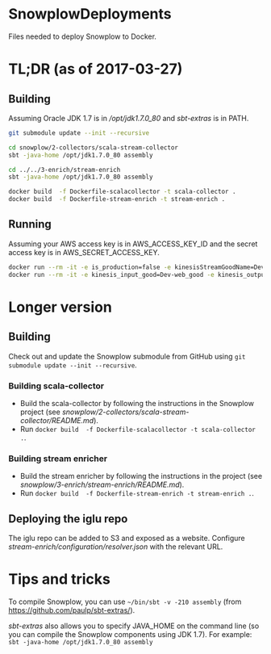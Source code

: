 # SnowplowDeployments
Files needed to deploy Snowplow to Docker.

# TL;DR (as of 2017-03-27)
## Building
Assuming Oracle JDK 1.7 is in _/opt/jdk1.7.0_80_ and _sbt-extras_ is in PATH.

```bash
git submodule update --init --recursive

cd snowplow/2-collectors/scala-stream-collector
sbt -java-home /opt/jdk1.7.0_80 assembly

cd ../../3-enrich/stream-enrich
sbt -java-home /opt/jdk1.7.0_80 assembly

docker build  -f Dockerfile-scalacollector -t scala-collector .
docker build  -f Dockerfile-stream-enrich -t stream-enrich .
```

## Running
Assuming your AWS access key is in AWS\_ACCESS\_KEY\_ID and the secret access key is in AWS\_SECRET\_ACCESS\_KEY.
```bash
docker run --rm -it -e is_production=false -e kinesisStreamGoodName=Dev-web_good -e kinesisStreamBadName=Dev-web_bad -e AWS_ACCESS_KEY_ID=$AWS_ACCESS_KEY_ID -e AWS_SECRET_ACCESS_KEY=$AWS_SECRET_ACCESS_KEY scala-collector
docker run --rm -it -e kinesis_input_good=Dev-web_good -e kinesis_output_good=Dev-enriched_good -e kinesis_output_bad=Dev-enriched_bad -e app_name=SnowplowKinesisEnrich_local -e AWS_ACCESS_KEY_ID=$AWS_ACCESS_KEY_ID -e AWS_SECRET_ACCESS_KEY=$AWS_SECRET_ACCESS_KEY stream-enrich
```

# Longer version
## Building
Check out and update the Snowplow submodule from GitHub using `git submodule update --init --recursive`.

### Building scala-collector
* Build the scala-collector by following the instructions in the Snowplow project (see _snowplow/2-collectors/scala-stream-collector/README.md_).
* Run `docker build  -f Dockerfile-scalacollector -t scala-collector .`.

### Building stream enricher 
* Build the stream enricher by following the instructions in the project (see _snowplow/3-enrich/stream-enrich/README.md_).
* Run `docker build  -f Dockerfile-stream-enrich -t stream-enrich .`.

## Deploying the iglu repo
The iglu repo can be added to S3 and exposed as a website. Configure _stream-enrich/configuration/resolver.json_ with the relevant URL.

# Tips and tricks
To compile Snowplow, you can use `~/bin/sbt -v -210 assembly` (from https://github.com/paulp/sbt-extras/).

_sbt-extras_ also allows you to specify JAVA\_HOME on the command line (so you can compile the Snowplow components using JDK 1.7). For example: `sbt -java-home /opt/jdk1.7.0_80 assembly`
